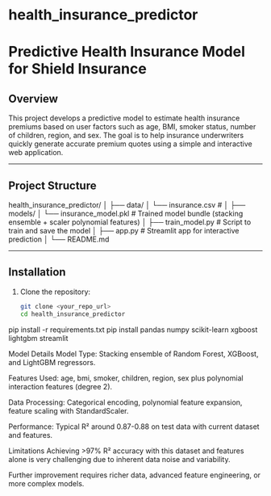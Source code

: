 # health_insurance_predictor
# Predictive Health Insurance Model for Shield Insurance

## Overview

This project develops a predictive model to estimate health insurance premiums based on user factors such as age, BMI, smoker status, number of children, region, and sex. The goal is to help insurance underwriters quickly generate accurate premium quotes using a simple and interactive web application.

---

## Project Structure
health_insurance_predictor/
│
├── data/
│ └── insurance.csv #
│
├── models/
│ └── insurance_model.pkl # Trained model bundle (stacking ensemble + scaler  polynomial features)
│
├── train_model.py # Script to train and save the model
│
├── app.py # Streamlit app for interactive prediction
│
└── README.md 

---

## Installation

1. Clone the repository:
   ```bash
   git clone <your_repo_url>
   cd health_insurance_predictor
   
pip install -r requirements.txt
pip install pandas numpy scikit-learn xgboost lightgbm streamlit


Model Details
Model Type: Stacking ensemble of Random Forest, XGBoost, and LightGBM regressors.

Features Used:
age, bmi, smoker, children, region, sex
plus polynomial interaction features (degree 2).

Data Processing:
Categorical encoding, polynomial feature expansion, feature scaling with StandardScaler.

Performance:
Typical R² around 0.87-0.88 on test data with current dataset and features.

Limitations
Achieving >97% R² accuracy with this dataset and features alone is very challenging due to inherent data noise and variability.

Further improvement requires richer data, advanced feature engineering, or more complex models.
